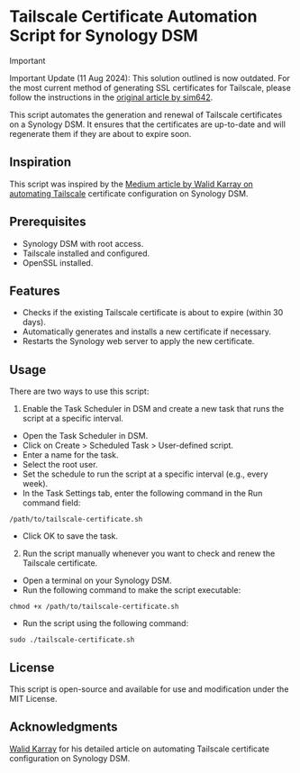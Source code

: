 # Tailscale Certificate Automation Script for Synology DSM

> [!IMPORTANT]
> Important Update (11 Aug 2024): This solution outlined is now outdated. For the most current method of generating SSL certificates for Tailscale, please follow the instructions in the [original article by sim642](https://sim642.eu/blog/2024/08/11/tailscale-https-certificate-on-synology-nas/).

This script automates the generation and renewal of Tailscale certificates on a Synology DSM. It ensures that the certificates are up-to-date and will regenerate them if they are about to expire soon.

## Inspiration

This script was inspired by the [Medium article by Walid Karray on automating Tailscale](https://medium.com/@walid.karray/automating-tailscale-certificate-configuration-on-synology-dsm-8a3c3b79e010) certificate configuration on Synology DSM.

## Prerequisites

- Synology DSM with root access.
- Tailscale installed and configured.
- OpenSSL installed.

## Features

- Checks if the existing Tailscale certificate is about to expire (within 30 days).
- Automatically generates and installs a new certificate if necessary.
- Restarts the Synology web server to apply the new certificate.

## Usage

There are two ways to use this script:

1. Enable the Task Scheduler in DSM and create a new task that runs the script at a specific interval.
- Open the Task Scheduler in DSM.
- Click on Create > Scheduled Task > User-defined script.
- Enter a name for the task.
- Select the root user.
- Set the schedule to run the script at a specific interval (e.g., every week).
- In the Task Settings tab, enter the following command in the Run command field:
```
/path/to/tailscale-certificate.sh
```
- Click OK to save the task.

2. Run the script manually whenever you want to check and renew the Tailscale certificate.
- Open a terminal on your Synology DSM.
- Run the following command to make the script executable:
```
chmod +x /path/to/tailscale-certificate.sh
```
- Run the script using the following command:
```
sudo ./tailscale-certificate.sh
```

## License

This script is open-source and available for use and modification under the MIT License.


## Acknowledgments

[Walid Karray](https://medium.com/@walid.karray) for his detailed article on automating Tailscale certificate configuration on Synology DSM.
